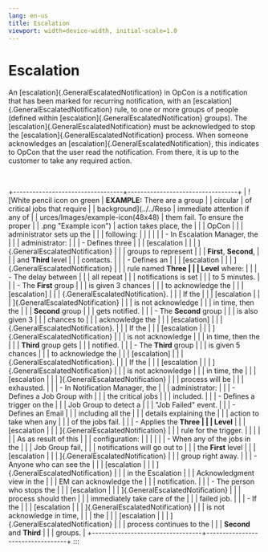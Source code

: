 ```yaml
---
lang: en-us
title: Escalation
viewport: width=device-width, initial-scale=1.0
---
```


#  Escalation

An [escalation]{.GeneralEscalatedNotification} in OpCon is a notification that has been marked
for recurring notification, with an
[escalation]{.GeneralEscalatedNotification} rule, to one or more groups of people (defined within [escalation]{.GeneralEscalatedNotification}
groups). The [escalation]{.GeneralEscalatedNotification} must be acknowledged to stop the [escalation]{.GeneralEscalatedNotification}
process. When someone acknowledges an
[escalation]{.GeneralEscalatedNotification}, this indicates to OpCon that the user read the notification.
From there, it is up to the customer to take any required action.

 

+----------------------------------+----------------------------------+
| ![White pencil icon on green     | **EXAMPLE:** There are a group   | | circular                         | of critical jobs that require    |
| background](../../Reso           | immediate attention if any of    |
| urces/Images/example-icon(48x48) | them fail. To ensure the proper  |
| .png "Example icon") | action takes place, the          |
|                                  | OpCon |
|                                  | administrator sets up the        |
|                                  | following:                       |
|                                  |                                  |
|                                  | -   In Escalation Manager, the   |
|                                  |     administrator:               |
|                                  |     -   Defines three            |
|                                  |         [escalation              | |                                  | ]{.GeneralEscalatedNotification} |
|                                  |         groups to represent      |
|                                  |         **First**, **Second**,   |
|                                  |         and **Third** level      |
|                                  |         contacts.                |
|                                  |     -   Defines an               |
|                                  |         [escalation              | |                                  | ]{.GeneralEscalatedNotification} |
|                                  |         rule named **Three       |
|                                  |         Level** where:           |
|                                  |         -   The delay between    |
|                                  |             all repeat           |
|                                  |             notifications is set |
|                                  |             to 5 minutes.        |
|                                  |         -   The **First** group  |
|                                  |             is given 3 chances   |
|                                  |             to acknowledge the   |
|                                  |             [escalation]         | |                                  | {.GeneralEscalatedNotification}. |
|                                  |             If the               |
|                                  |             [escalation          | |                                  | ]{.GeneralEscalatedNotification} |
|                                  |             is not acknowledge   |
|                                  |             in time, then the    |
|                                  |             **Second** group     |
|                                  |             gets notified.       |
|                                  |         -   The **Second** group |
|                                  |             is also given 3      |
|                                  |             chances to           |
|                                  |             acknowledge the      |
|                                  |             [escalation]         | |                                  | {.GeneralEscalatedNotification}. |
|                                  |             If the               |
|                                  |             [escalation          | |                                  | ]{.GeneralEscalatedNotification} |
|                                  |             is not acknowledge   |
|                                  |             in time, then the    |
|                                  |             **Third** group gets |
|                                  |             notified.            |
|                                  |         -   The **Third** group  |
|                                  |             is given 5 chances   |
|                                  |             to acknowledge the   |
|                                  |             [escalation]         | |                                  | {.GeneralEscalatedNotification}. |
|                                  |             If the               |
|                                  |             [escalation          | |                                  | ]{.GeneralEscalatedNotification} |
|                                  |             is not acknowledge   |
|                                  |             in time, the         |
|                                  |             [escalation          | |                                  | ]{.GeneralEscalatedNotification} |
|                                  |             process will be      |
|                                  |             exhausted.           |
|                                  | -   In Notification Manager, the |
|                                  |     administrator:               |
|                                  |     -   Defines a Job Group with |
|                                  |         the critical jobs        |
|                                  |         included.                |
|                                  |     -   Defines a trigger on the |
|                                  |         Job Group to detect a    |
|                                  |         \"Job Failed\" event.    |
|                                  |     -   Defines an Email         |
|                                  |         including all the        |
|                                  |         details explaining the   |
|                                  |         action to take when any  |
|                                  |         of the jobs fail.        |
|                                  |     -   Applies the **Three      |
|                                  |         Level**                  |
|                                  |         [escalation              | |                                  | ]{.GeneralEscalatedNotification} |
|                                  |         rule for the trigger.    |
|                                  |                                  |
|                                  | As as result of this             |
|                                  | configuration:                   |
|                                  |                                  |
|                                  | -   When any of the jobs in the  |
|                                  |     Job Group fail,              |
|                                  |     notifications will go out to |
|                                  |     the **First** level          |
|                                  |     [escalation                  | |                                  | ]{.GeneralEscalatedNotification} |
|                                  |     group right away.            |
|                                  | -   Anyone who can see the       |
|                                  |     [escalation                  | |                                  | ]{.GeneralEscalatedNotification} |
|                                  |     in the Escalation            |
|                                  |     Acknowledgment view in the   |
|                                  |     EM can acknowledge the       |
|                                  |     notification.                |
|                                  | -   The person who stops the     |
|                                  |     [escalation                  | |                                  | ]{.GeneralEscalatedNotification} |
|                                  |     process should then          |
|                                  |     immediately take care of the |
|                                  |     failed job.                  |
|                                  | -   If the                       |
|                                  |     [escalation                  | |                                  | ]{.GeneralEscalatedNotification} |
|                                  |     is not acknowledge in time,  |
|                                  |     the                          |
|                                  |     [escalation                  | |                                  | ]{.GeneralEscalatedNotification} |
|                                  |     process continues to the     |
|                                  |     **Second** and **Third**     |
|                                  |     groups.                      |
+----------------------------------+----------------------------------+
:::

 

